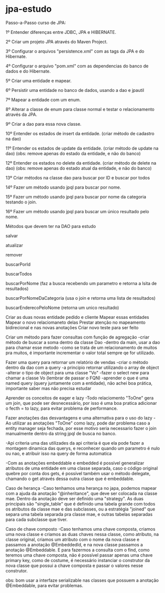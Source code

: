 # jpa-estudo
Passo-a-Passo curso de JPA:

1º Entender diferenças entre JDBC, JPA e HIBERNATE.

2º Criar um projeto JPA através do Maven Project.

3º Configurar o arquivos "persistence.xml" com as tags da JPA e do Hibernate.

4º Configurar o arquivo "pom.xml" com as dependencias do banco de dados e do Hibernate.

5º Criar uma entidade e mapear.

6º Persistir uma entidade no banco de dados, usando a dao e jpautil

7º Mapear a entidade com um enum.

8º Alterar a classe de enum para classe normal e testar o relacionamento através da JPA.

9º Criar a dao para essa nova classe.

10º Entender os estados de insert da entidade. (criar método de cadastro na dao)

11º Entender os estados de update da entidade. (criar método de update na dao) (obs: remove apenas do estado da entidade, e não do banco)

12º Entender os estados no delete da entidade. (criar método de delete na dao) (obs: remove apenas do estado atual da entidade, e não do banco)

13º Criar métodos na classe dao para buscar por ID e buscar por todos

14º Fazer um método usando jpql para buscar por nome.

15º Fazer um método usando jpql para buscar por nome da categoria testando o join.

16º Fazer um método usando jpql para buscar um único resultado pelo nome.

Métodos que devem ter na DAO para estudo

salvar

atualizar

remover

buscarPorId

buscarTodos

buscarPorNome (faz a busca recebendo um parametro e retorna a lsita de resultados)

buscarPorNomeDaCategoria (usa o join e retorna uma lista de resultados)

buscarEnderecoPeloNome (retorna um unico resultado)

Criar as duas novas entidade pedido e cliente
Mapear essas entidades
Mapear o novo relaciomaneto delas
Prestar atenção no mapeamento bidirecional e nas novas anotações
Criar novo teste para ser feito

Criar um método para fazer consultas com função de agregação
-criar método de buscar a soma dentro da classe Dao
-dentro da main, usar a dao para chamar esse metodo
-como se trata de um relacionamento de muitos pra muitos, é importante incrementar o valor total sempre qe for utilizado.

Fazer uma query para retornar um relatório de vendas
-criar o método dentro da dao com a query
-a principio retornar utilizando o array de object
-alterar o tipo de object para uma classe "Vo"
-fazer o select new para chamar a classe Vo (lembrar de passar o FQN)
-aprender o que é uma named query (query juntamente com a entidade), não achei boa prática, importante saber mas não precisa estudar

Aprender os conceitos de eager e lazy
-Todo relaciomento "ToOne" gera um join, que pode ser desnecessário, por isso é uma boa pratica adicionar o fecth = to lazy, para evitar problema de
performance.

Fazer anotações das desvantagens e uma alternativa para o uso do lazy
-Ao utilizar as anotações "ToOne" como lazy, pode dar problema caso a entity manager seja fechada, por esse motivo seria necessario fazer o join
manualmente dentro da string jpql de busca no banco.

-Api criteria
uma das utilizades da api criteria é que ela pode fazer a montagem dinamica das querys, e reconhecer quando um parametro é nulo ou nao, e atribuir isso
na query de forma automatica

-Com as anotações embeddable e embedded é possível generalizar atributos de uma entidade em uma classe separada, caso o código original quebre
por conta dos gets, é possível também usar o método delegate, chamando o get através dessa outra classe que é embeddable.

Caso de herança
-Caso tenhamos uma herança no japa, podemos mapear com a ajuda da anotação "@inheritance", que deve ser colocada na classe mae. Dentro da anotação
deve ser definido uma "strategy". As duas principais são "single_table" que é definido uma tabela grande com todos os atributos da classe mae e das
subclasses, ou a estratégia "joined" que separa uma tabela separada pra classe mae, e outras tabelas separadas para cada subclasse que tiver.

Caso de chave composto
-Caso tenhamos uma chave composta, criamos uma nova classe e criamos as duas chaves nessa classe, como atributo, na classe original, criamos um
atributo com o nome da nova classe e passamos a anotação @EmbeddedId, e na nova classe passamos a anotação @Embeddable. E para fazermos a consulta 
com o find, como teremos uma chave composta, não é possível passar apenas uma chave primary key, como de costume, é necessário instanciar o construtor
da nova classe que possui a chave composta e passar o valores nesse construtor.

obs: bom usar a interfaze serializable nas classes que possuem a anotação @Embeddable, para evitar problemas.
